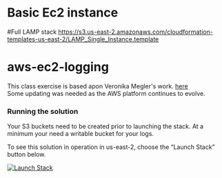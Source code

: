# Basic Ec2 instance

#Full LAMP stack
https://s3.us-east-2.amazonaws.com/cloudformation-templates-us-east-2/LAMP_Single_Instance.template

# aws-ec2-logging

This class exercise is based apon  Veronika Megler's work. [here](https://aws.amazon.com/blogs/mt/how-to-export-ec2-instance-execution-logs-to-an-s3-bucket-using-cloudwatch-logs-lambda-and-cloudformation/)  
Some updating was needed as the AWS platform continues to evolve.

### Running the solution  
Your S3 buckets need to be created prior to launching the stack.  At a minimum your need a writable bucket for your logs.  

To see this solution in operation in us-east-2, choose the “Launch Stack” button&nbsp;below.  

[![Launch Stack](https://cdn.rawgit.com/buildkite/cloudformation-launch-stack-button-svg/master/launch-stack.svg)](https://console.aws.amazon.com/cloudformation/home?region=us-east-2#/stacks/new?stackName=cwlogsexport2s3&amp;templateURL=https://unh-it666-logging.s3.us-east-2.amazonaws.com/artifacts/cloudwatchlogsexport2s3/cwexportlogs2s3-master-template.yaml)

